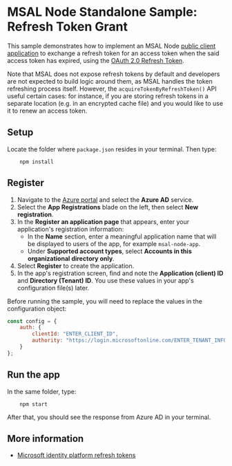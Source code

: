 # MSAL Node Standalone Sample: Refresh Token Grant

This sample demonstrates how to implement an MSAL Node [public client application](../../../lib/msal-node/docs/initialize-public-client-application.md) to exchange a refresh token for an access token when the said access token has expired, using the [OAuth 2.0 Refresh Token](https://oauth.net/2/grant-types/refresh-token/).

Note that MSAL does not expose refresh tokens by default and developers are not expected to build logic around them, as MSAL handles the token refreshing process itself. However, the `acquireTokenByRefreshToken()` API useful certain cases: for instance, if you are storing refresh tokens in a separate location (e.g. in an encrypted cache file) and you would like to use it to renew an access token.

## Setup

Locate the folder where `package.json` resides in your terminal. Then type:

```console
    npm install
```

## Register

1. Navigate to the [Azure portal](https://portal.azure.com) and select the **Azure AD** service.
1. Select the **App Registrations** blade on the left, then select **New registration**.
1. In the **Register an application page** that appears, enter your application's registration information:
   - In the **Name** section, enter a meaningful application name that will be displayed to users of the app, for example `msal-node-app`.
   - Under **Supported account types**, select **Accounts in this organizational directory only**.
1. Select **Register** to create the application.
1. In the app's registration screen, find and note the **Application (client) ID** and **Directory (Tenant) ID**. You use these values in your app's configuration file(s) later.

Before running the sample, you will need to replace the values in the configuration object:

```javascript
const config = {
    auth: {
        clientId: "ENTER_CLIENT_ID",
        authority: "https://login.microsoftonline.com/ENTER_TENANT_INFO",
    }
};
```

## Run the app

In the same folder, type:

```console
    npm start
```

After that, you should see the response from Azure AD in your terminal.

## More information

- [Microsoft identity platform refresh tokens](https://docs.microsoft.com/azure/active-directory/develop/refresh-tokens)